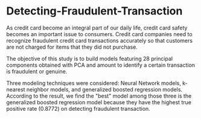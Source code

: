 # Detecting-Fraudulent-Transaction

As credit card become an integral part of our daily life, credit card safety becomes an important issue to consumers. Credit card companies need to recognize fraudulent credit card transactions accurately so that customers are not charged for items that they did not purchase. 

The objective of this study is to build models featuring 28 principal components obtained with PCA and amount to identify a certain transaction is fraudulent or genuine. 

Three modeling techniques were considered: Neural Network models, k-nearest neighbor models, and generalized boosted regression models. According to the result, we find the "best" model among those three is the generalized boosted regression model because they have the highest true positive rate (0.8772) on detecting fraudulent transaction.
